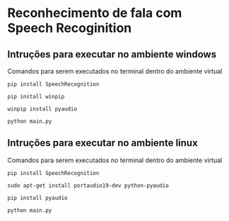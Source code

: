 # Reconhecimento de fala com Speech Recoginition

## Intruções para executar no ambiente windows
    
Comandos para serem executados no terminal dentro do ambiente virtual

    pip install SpeechRecognition
    
    pip install winpip
    
    winpip install pyaudio
    
    python main.py


## Intruções para executar no ambiente linux
Comandos para serem executados no terminal dentro do ambiente virtual


    pip install SpeechRecognition
    
    sudo apt-get install portaudio19-dev python-pyaudio

    pip install pyaudio
    
    python main.py


